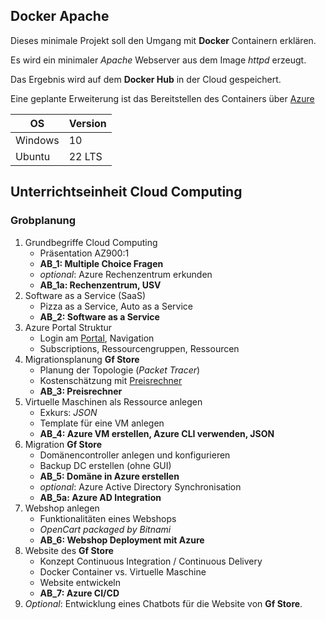 ## Docker Apache
Dieses minimale Projekt soll den Umgang mit **Docker** Containern erklären.

Es wird ein minimaler _Apache_ Webserver aus dem Image _httpd_ erzeugt. 

Das Ergebnis wird auf dem **Docker Hub** in der Cloud gespeichert.

Eine geplante Erweiterung ist das Bereitstellen des Containers über [Azure][azurelink]

[azurelink]: https://portal.azure.com

|OS|Version|
|---|---|
|Windows|10|
|Ubuntu|22 LTS|

## 
## Unterrichtseinheit Cloud Computing
### Grobplanung
1) Grundbegriffe Cloud Computing 
   * Präsentation AZ900:1
   * **AB_1: Multiple Choice Fragen**
   * _optional_: Azure Rechenzentrum erkunden
   * **AB_1a: Rechenzentrum, USV**
2) Software as a Service (SaaS)
   * Pizza as a Service, Auto as a Service
   * **AB_2: Software as a Service**
3) Azure Portal Struktur
   * Login am [Portal][az-portal], Navigation
   * Subscriptions, Ressourcengruppen, Ressourcen
4) Migrationsplanung **Gf Store** 
   * Planung der Topologie (_Packet Tracer_)
   * Kostenschätzung mit [Preisrechner][az-preisrechner]
   * **AB_3: Preisrechner**
5) Virtuelle Maschinen als Ressource anlegen
   * Exkurs: _JSON_
   * Template für eine VM anlegen
   * **AB_4: Azure VM erstellen, Azure CLI verwenden, JSON**
6) Migration **Gf Store**
   * Domänencontroller anlegen und konfigurieren
   * Backup DC erstellen (ohne GUI)
   * **AB_5: Domäne in Azure erstellen**
   * _optional_: Azure Active Directory 
   Synchronisation
   * **AB_5a: Azure AD Integration**
6) Webshop anlegen
   * Funktionalitäten eines Webshops
   * _OpenCart packaged by Bitnami_
   * **AB_6: Webshop Deployment mit Azure**
7) Website des **Gf Store**
   * Konzept Continuous Integration / Continuous Delivery
   * Docker Container vs. Virtuelle Maschine
   * Website entwickeln
   * **AB_7: Azure CI/CD**
8) _Optional_: Entwicklung eines Chatbots für die Website von **Gf Store**. 

[az-preisrechner]: https://azure.microsoft.com/de-de/pricing/calculator/
[az-portal]: https://portal.azure.com

